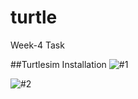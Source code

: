 # turtle
Week-4 Task

##Turtlesim Installation
![#1](https://user-images.githubusercontent.com/113494159/192157008-4db933bd-d3a9-4aaa-890d-5e37f3f81e10.png)

![#2](https://user-images.githubusercontent.com/113494159/192157091-0986d7b2-9ecb-411d-b0b2-5d3b59fd3621.png)
